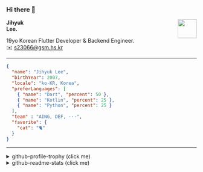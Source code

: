 ### Hi there 👋
<img src="https://github.githubassets.com/images/mona-loading-default.gif" width="50px" align="right">
</a>

**Jihyuk\
Lee.**

19yo Korean Flutter Developer & Backend Engineer.\
✉️ <s23066@gsm.hs.kr>

---

```json
{
  "name": "Jihyuk Lee",
  "birthYear": 2007,
  "locale": "ko-KR, Korea",
  "preferLanguages": [
    { "name": "Dart", "percent": 50 },
    { "name": "Kotlin", "percent": 25 },
    { "name": "Python", "percent": 25 }
  ],
  "team" : "AING, DEF, ···",
  "favorite": {
    "cat": "🐈"
  }
}
```
---
<details>
  <summary>github-profile-trophy (click me)</summary>
  
![](https://github-profile-trophy.vercel.app/?username=withJihyuk&row=1&column=8&theme=nord)
  
</details>
<details>
  <summary>github-readme-stats (click me)</summary>
  
<!--START_SECTION:waka-->
![Code Time](http://img.shields.io/badge/Code%20Time-782%20hrs%2015%20mins-blue)

![Lines of code](https://img.shields.io/badge/%EC%A0%80%EB%8A%94%20%EC%97%AC%ED%83%9C%EA%B9%8C%EC%A7%80%20-709.7%20thousand%20%EC%A4%84%EC%9D%98%20%EC%BD%94%EB%93%9C%EB%A5%BC%20%EC%9E%91%EC%84%B1%ED%96%88%EC%96%B4%EC%9A%94.-blue)

**저는 아침형 인간이에요. 🐤** 

```text
🌞 아침                     696 commits         █████░░░░░░░░░░░░░░░░░░░░   18.97 % 
🌆 낮　                     1263 commits        █████████░░░░░░░░░░░░░░░░   34.43 % 
🌃 저녁                     1361 commits        █████████░░░░░░░░░░░░░░░░   37.10 % 
🌙 밤　                     348 commits         ██░░░░░░░░░░░░░░░░░░░░░░░   09.49 % 
```


📊 **저는 이번주를 이렇게 시간을 보냈어요.** 

```text
🕑︎ Timezone: Asia/Seoul

💬 프로그래밍 언어들: 
Dart                     5 hrs 44 mins       █████████░░░░░░░░░░░░░░░░   37.03 % 
Kotlin                   4 hrs 46 mins       ████████░░░░░░░░░░░░░░░░░   30.75 % 
YAML                     1 hr 31 mins        ██░░░░░░░░░░░░░░░░░░░░░░░   09.81 % 
Python                   1 hr 1 min          ██░░░░░░░░░░░░░░░░░░░░░░░   06.64 % 
XML                      53 mins             █░░░░░░░░░░░░░░░░░░░░░░░░   05.80 % 

🔥 에디터들: 
Android Studio           6 hrs 23 mins       ██████████░░░░░░░░░░░░░░░   41.17 % 
IntelliJ IDEA            5 hrs 30 mins       █████████░░░░░░░░░░░░░░░░   35.53 % 
VS Code                  3 hrs 37 mins       ██████░░░░░░░░░░░░░░░░░░░   23.31 % 

💻 운영 체제들: 
Mac                      15 hrs 31 mins      █████████████████████████   100.00 % 
```


 Last Updated on 26/03/2025 18:51:49 UTC
<!--END_SECTION:waka-->

</details>

</div>

